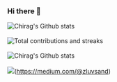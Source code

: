 ### Hi there 👋

<!--
**Chirag0243/chirag0243** is a ✨ _special_ ✨ repository because its `README.md` (this file) appears on your GitHub profile.

Here are some ideas to get you started:

- 🔭 I’m currently working on ...
- 🌱 I’m currently learning ...
- 👯 I’m looking to collaborate on ...
- 🤔 I’m looking for help with ...
- 💬 Ask me about ...
- 📫 How to reach me: ...
- 😄 Pronouns: ...
- ⚡ Fun fact: ...
[![](https://img.shields.io/badge/Medium-12100E?logo=medium&logoColor=white)](https://medium.com/@zluvsand)


//most used langauges
![Chirag's Github stats](https://github-readme-stats.vercel.app/api/top-langs?username=Chirag0243)
-->


![Chirag's Github stats](https://github-readme-stats.vercel.app/api?username=chirag0243&show_icons=true&&theme=vue-dark&Ring=58DD97)
</br></br>
![Total contributions and streaks](https://github-readme-streak-stats.herokuapp.com/?user=dhruvkelawala&theme=vue-dark)
</br></br>
![Chirag's Github stats](https://github-readme-stats.vercel.app/api/top-langs?username=dhruvkelawala&layout=compact&theme=vue-dark)
</br></br>
![](https://img.shields.io/badge/Medium-12100E?logo=medium&logoColor=white)(https://medium.com/@zluvsand)

